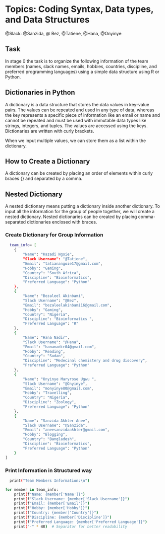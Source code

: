 
# Topics: Coding Syntax, Data types, and Data Structures

@Slack: @Sanzida, @ Bez, @Tatiene,  @Hana, @Onyinye


## Task

In stage 0 the task is to organize the following information of the team members (names, slack names, emails, hobbies, countries, discipline, and preferred programming languages) using a simple data structure using R or Python.

## Dictionaries in Python

A dictionary is a data structure that stores the data values in key-value pairs. The values can be repeated and used in any type of data, whereas the key represents a specific piece of information like an email or name and cannot be repeated and must be used with immutable data types like strings, integers, and tuples. The values are accessed using the keys. Dictionaries are written with curly brackets.

When we input multiple values, we can store them as a list within the dictionary.

## How to Create a Dictionary

A dictionary can be created by placing an order of elements within curly braces {} and separated by a comma.

## Nested Dictionary

A nested dictionary means putting a dictionary inside another dictionary. To input all the information for the group of people together, we will create a nested dictionary. Nested dictionaries can be created by placing comma-separated dictionaries enclosed with braces.







### Create Dictionary for Group Information

```bash
  team_info= [
    {
        "Name": "Kazadi Ngoie",
        "Slack Username": "@Tatiene",
        "Email": "tatianangoie17@gmail.com",
        "Hobby": "Gaming",
        "Country": "South Africa",
        "Discipline": "Bioinformatics",
        "Preferred Language": "Python"
    },
    {
        "Name": "Bezaleel Akinbami",
        "Slack Username": "@Bez",
        "Email": "bezaleelakinbami16@gmail.com",
        "Hobby": "Gaming",
        "Country": "Nigeria",
        "Discipline": "Bioinformatics ",
        "Preferred Language": "R"
    },
    {
        "Name": "Hana Nadir",
        "Slack Username": "@Hana",
        "Email": "hananadir04@gmail.com",
        "Hobby": "Reading",
        "Country": "Sudan",
        "Discipline": "Medecinal chemistery and drug discovery",
        "Preferred Language": "Python"
    },
    {
        "Name": "Onyinye Maryrose Ugwu ",
        "Slack Username": "@Onyinye",
        "Email": "monyinye80@gmail.com",
        "Hobby": "Travelling",
        "Country": "Nigeria",
        "Discipline": "Zoology",
        "Preferred Language": "Python"
    },
    {
        "Name": "Sanzida Akhter Anee",
        "Slack Username": "@Sanzida",
        "Email": "aneesanzidaakhter@gmail.com",
        "Hobby": "Blogging",
        "Country": "Bangladesh",
        "Discipline": "Bioinformatics",
        "Preferred Language": "Python"
    }
]
```

### Print Information in Structured way

```bash
  print("Team Members Information:\n")

for member in team_info:
    print(f"Name: {member['Name']}")
    print(f"Slack Username: {member['Slack Username']}")
    print(f"Email: {member['Email']}")
    print(f"Hobby: {member['Hobby']}")
    print(f"Country: {member['Country']}")
    print(f"Discipline: {member['Discipline']}")
    print(f"Preferred Language: {member['Preferred Language']}")
    print("-" * 40)  # Separator for better readability

```



